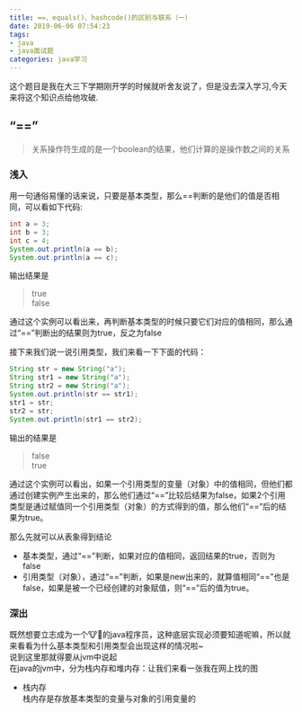 ```yaml
---
title: ==、equals()、hashcode()的区别与联系（一）
date: 2019-06-06 07:54:23
tags:
- java
- java面试题
categories: java学习
---
```

这个题目是我在大三下学期刚开学的时候就听舍友说了，但是没去深入学习,今天来将这个知识点给他攻破.

<!-- more -->

## “==”
> 关系操作符生成的是一个boolean的结果，他们计算的是操作数之间的关系
### 浅入
用一句通俗易懂的话来说，只要是基本类型，那么==判断的是他们的值是否相同，可以看如下代码:
~~~ java
int a = 3;
int b = 3;
int c = 4;
System.out.println(a == b);
System.out.println(a == c);
~~~
输出结果是
> true  
false

通过这个实例可以看出来，再判断基本类型的时候只要它们对应的值相同，那么通过“==”判断出的结果则为true，反之为false

接下来我们说一说引用类型，我们来看一下下面的代码：
~~~ java
String str = new String("a");
String str1 = new String("a");
String str2 = new String("a");
System.out.println(str == str1);
str1 = str;
str2 = str;
System.out.println(str1 == str2);
~~~
输出的结果是
> false  
true

通过这个实例可以看出，如果一个引用类型的变量（对象）中的值相同，但他们都通过创建实例产生出来的，那么他们通过“==”比较后结果为false，如果2个引用类型是通过赋值同一个引用类型（对象）的方式得到的值，那么他们“==”后的结果为true。

那么先就可以从表象得到结论
+ 基本类型，通过“==”判断，如果对应的值相同，返回结果的true，否则为false
+ 引用类型（对象），通过“==”判断，如果是new出来的，就算值相同“==”也是false，如果是被一个已经创建的对象赋值，则“==”后的值为true。
### 深出
既然想要立志成为一个🐮🍺的java程序员，这种底层实现必须要知道呢嘛，所以就来看看为什么基本类型和引用类型会出现这样的情况啦~  
说到这里那就得要从jvm中说起  
在java的jvm中，分为栈内存和堆内存：让我们来看一张我在网上找的图

+ 栈内存  
栈内存是存放基本类型的变量与对象的引用变量的
